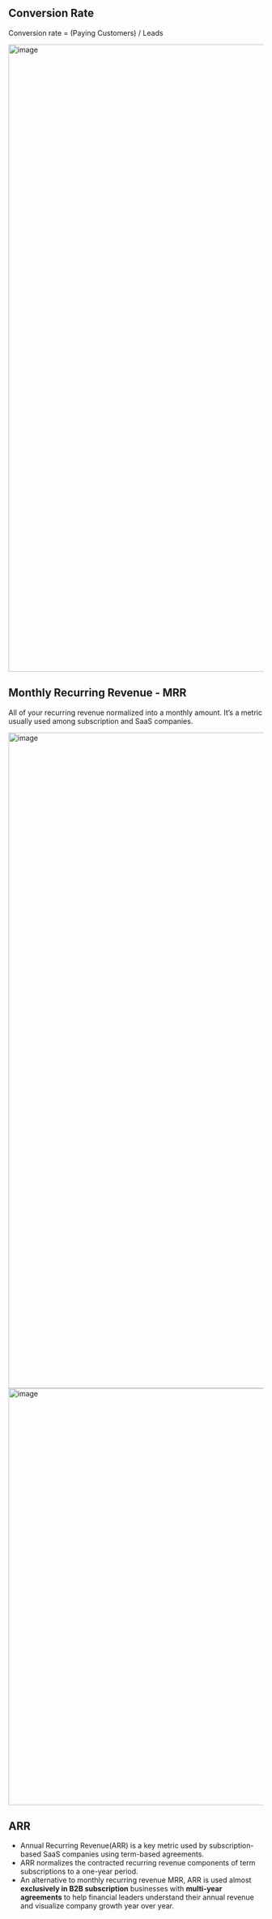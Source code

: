 ## Conversion Rate

Conversion rate = (Paying Customers) / Leads

<img width="1237" alt="image" src="https://github.com/remidinishanth/distributed_systems/assets/19663316/7d1412ac-30e5-41f6-b3d8-21f77752f326">


## Monthly Recurring Revenue - MRR

All of your recurring revenue normalized into a monthly amount. It’s a metric usually used among subscription and SaaS companies.

<img width="1293" alt="image" src="https://github.com/remidinishanth/distributed_systems/assets/19663316/8c95b77e-aa8a-41df-9f73-fce032fe0357">

<img width="822" alt="image" src="https://github.com/remidinishanth/distributed_systems/assets/19663316/acafe23a-690d-4493-8f20-68c5b418583d">

## ARR

* Annual Recurring Revenue(ARR) is a key metric used by subscription-based SaaS companies using term-based agreements.
* ARR normalizes the contracted recurring revenue components of term subscriptions to a one-year period.
* An alternative to monthly recurring revenue MRR, ARR is used almost **exclusively in B2B subscription** businesses with **multi-year agreements** to help financial leaders understand their annual revenue and visualize company growth year over year.
